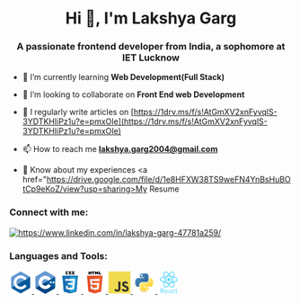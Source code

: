<h1 align="center">Hi 👋, I'm Lakshya Garg</h1>
<h3 align="center">A passionate frontend developer from India, a sophomore at IET Lucknow</h3>

- 🌱 I’m currently learning **Web Development(Full Stack)**

- 👯 I’m looking to collaborate on **Front End web Development**

- 📝 I regularly write articles on [https://1drv.ms/f/s!AtGmXV2xnFyvqlS-3YDTKHIiPz1u?e=pmxOIe](https://1drv.ms/f/s!AtGmXV2xnFyvqlS-3YDTKHIiPz1u?e=pmxOIe)

- 📫 How to reach me **lakshya.garg2004@gmail.com**

- 📄 Know about my experiences <a href="https://drive.google.com/file/d/1e8HFXW38TS9weFN4YnBsHuBOtCp9eKoZ/view?usp=sharing>My Resume</a>
<h3 align="left">Connect with me:</h3>
<p align="left">
<a href="https://linkedin.com/in/https://www.linkedin.com/in/lakshya-garg-47781a259/" target="blank"><img align="center" src="https://raw.githubusercontent.com/rahuldkjain/github-profile-readme-generator/master/src/images/icons/Social/linked-in-alt.svg" alt="https://www.linkedin.com/in/lakshya-garg-47781a259/" height="30" width="40" /></a>
</p>

<h3 align="left">Languages and Tools:</h3>
<p align="left"> <a href="https://www.cprogramming.com/" target="_blank" rel="noreferrer"> <img src="https://raw.githubusercontent.com/devicons/devicon/master/icons/c/c-original.svg" alt="c" width="40" height="40"/> </a> <a href="https://www.w3schools.com/cpp/" target="_blank" rel="noreferrer"> <img src="https://raw.githubusercontent.com/devicons/devicon/master/icons/cplusplus/cplusplus-original.svg" alt="cplusplus" width="40" height="40"/> </a> <a href="https://www.w3schools.com/css/" target="_blank" rel="noreferrer"> <img src="https://raw.githubusercontent.com/devicons/devicon/master/icons/css3/css3-original-wordmark.svg" alt="css3" width="40" height="40"/> </a> <a href="https://www.w3.org/html/" target="_blank" rel="noreferrer"> <img src="https://raw.githubusercontent.com/devicons/devicon/master/icons/html5/html5-original-wordmark.svg" alt="html5" width="40" height="40"/> </a> <a href="https://developer.mozilla.org/en-US/docs/Web/JavaScript" target="_blank" rel="noreferrer"> <img src="https://raw.githubusercontent.com/devicons/devicon/master/icons/javascript/javascript-original.svg" alt="javascript" width="40" height="40"/> </a> <a href="https://www.python.org" target="_blank" rel="noreferrer"> <img src="https://raw.githubusercontent.com/devicons/devicon/master/icons/python/python-original.svg" alt="python" width="40" height="40"/> </a> <a href="https://reactjs.org/" target="_blank" rel="noreferrer"> <img src="https://raw.githubusercontent.com/devicons/devicon/master/icons/react/react-original-wordmark.svg" alt="react" width="40" height="40"/> </a> </p>
